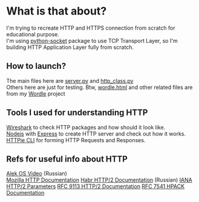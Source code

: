 # What is that about?
I'm trying to recreate HTTP and HTTPS connection from scratch for educational purpose.  
I'm using [python-socket](https://docs.python.org/3/library/socket.html) package to use TCP Transport Layer, so I'm building HTTP Application Layer fully from scratch.
## How to launch?
The main files here are [server.py](https://github.com/Akamiblade1297/HTTP_Connection/blob/master/server.py) and [http_class.py](https://github.com/Akamiblade1297/HTTP_Connection/blob/master/http_class.py)  
Others here are just for testing. Btw, [wordle.html](https://github.com/Akamiblade1297/HTTP_Connection/blob/master/Web/wordle.html) and other related files are from my [Wordle](https://github.com/Akamiblade1297/Wordle) project
## Tools I used for understanding HTTP
[Wireshark](https://www.wireshark.org/download.html) to check HTTP packages and how should it look like.  
[Nodejs](https://nodejs.org) with [Express](https://expressjs.com/) to create HTTP server and check out how it works.  
[HTTPie CLI](https://httpie.io/docs/cli/installation) for forming HTTP Requests and Responses.  
## Refs for useful info about HTTP
[Alek OS Video](https://www.youtube.com/watch?v=EAqrn9debZ0) (Russian)  
[Mozilla HTTP Documentation](https://developer.mozilla.org/ru/docs/Web/HTTP)
[Habr HTTP/2 Documentation](https://habr.com/ru/companies/timeweb/articles/751338/) (Russian)
[IANA HTTP/2 Parameters](https://www.iana.org/assignments/http2-parameters/http2-parameters.xhtml)
[RFC 9113 HTTP/2 Documentation](https://www.rfc-editor.org/rfc/rfc9113.html#name-continuation)
[RFC 7541 HPACK Documentation](https://httpwg.org/specs/rfc7541.html)
